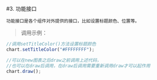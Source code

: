 #3. 功能接口

    功能接口是各个组件对外提供的接口，比如设置标题颜色、位置等。

>调用示例：

```js
//调用setTitleColor()方法设置标题颜色
chart.setTitleColor("#FFFFFFFF");

//可以在new图表之后draw之前调用上述代码，
//也可以在draw后调用，在draw后调用需要重新调用draw才可以起作用
chart.draw();
```
